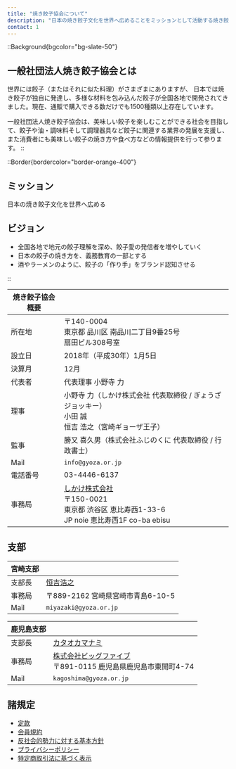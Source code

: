 ```yaml
---
title: "焼き餃子協会について"
description: "日本の焼き餃子文化を世界へ広めることをミッションとして活動する焼き餃子協会の概要です。"
contact: 1
---
```

::Background{bgcolor="bg-slate-50"}

## 一般社団法人焼き餃子協会とは

世界には餃子（またはそれに似た料理）がさまざまにありますが、 日本では焼き餃子が独自に発達し、多様な材料を包み込んだ餃子が全国各地で開発されてきました。現在、通販で購入できる数だけでも1500種類以上存在しています。

一般社団法人焼き餃子協会は、美味しい餃子を楽しむことができる社会を目指して、餃子や油・調味料そして調理器具など餃子に関連する業界の発展を支援し、また消費者にも美味しい餃子の焼き方や食べ方などの情報提供を行って参ります。
::

::Border{bordercolor="border-orange-400"}
## ミッション

日本の焼き餃子文化を世界へ広める

## ビジョン

- 全国各地で地元の餃子理解を深め、餃子愛の発信者を増やしていく
- 日本の餃子の焼き方を、義務教育の一部とする
- 酒やラーメンのように、餃子の「作り手」をブランド認知させる

::

| 焼き餃子協会 概要 |  |
| - | - |
| 所在地   | 〒140-0004<br />東京都 品川区 南品川二丁目9番25号<br />扇田ビル308号室 |
| 設立日 | 2018年（平成30年）1月5日 |
| 決算月 | 12月 |
| 代表者 | 代表理事 小野寺 力 |
| 理事 | 小野寺 力（しかけ株式会社 代表取締役 / ぎょうざジョッキー）<br />小田 誠<br />恒吉 浩之（宮崎ギョーザ王子） |
| 監事 | 勝又 喜久男（株式会社ふじのくに 代表取締役 / 行政書士） |
| Mail | `info@gyoza.or.jp` |
| 電話番号 | 03-4446-6137 |
| 事務局 | [しかけ株式会社](https://www.shikake.com/ "しかけ株式会社")<br />〒150-0021<br />東京都 渋谷区 恵比寿西1-33-6<br />JP noie 恵比寿西1F co-ba ebisu |

## 支部

| 宮崎支部 ||
|-|-|
| 支部長 | [恒吉浩之](https://x.com/nakahi "恒吉浩之 X") |
| 事務局 | 〒889-2162 宮崎県宮崎市青島6-10-5 |
| Mail | `miyazaki@gyoza.or.jp` |

| 鹿児島支部 ||
|-|-|
| 支部長 | [カタオカマナミ](https://note.com/gyoza_journey "カタオカマナミ note") |
| 事務局 | [株式会社ビッグファイブ](https://www.bigfive-shop.com/ "株式会社ビッグファイブ")<br />〒891-0115 鹿児島県鹿児島市東開町4-74 |
| Mail | `kagoshima@gyoza.or.jp` |

## 諸規定

- [定款](statute "定款")
- [会員規約](membership "会員規約")
- [反社会的勢力に対する基本方針](antisocialist "反社会的勢力に対する基本方針")
- [プライバシーポリシー](privacy "プライバシーポリシー")
- [特定商取引法に基づく表示](transactionlaw "特定商取引法に基づく表示")

